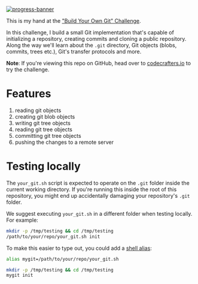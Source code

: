 [![progress-banner](https://backend.codecrafters.io/progress/git/6a4315fe-ef0c-4893-bfb0-a6d1f4de3902)](https://app.codecrafters.io/users/codecrafters-bot?r=2qF)

This is my hand at the
["Build Your Own Git" Challenge](https://codecrafters.io/challenges/git).

In this challenge, I build a small Git implementation that's capable of
initializing a repository, creating commits and cloning a public repository.
Along the way we'll learn about the `.git` directory, Git objects (blobs,
commits, trees etc.), Git's transfer protocols and more.

**Note**: If you're viewing this repo on GitHub, head over to
[codecrafters.io](https://codecrafters.io) to try the challenge.

# Features
1. reading git objects
2. creating git blob objects
3. writing git tree objects
4. reading git tree objects
5. committing git tree objects
6. pushing the changes to a remote server

# Testing locally

The `your_git.sh` script is expected to operate on the `.git` folder inside the
current working directory. If you're running this inside the root of this
repository, you might end up accidentally damaging your repository's `.git`
folder.

We suggest executing `your_git.sh` in a different folder when testing locally.
For example:

```sh
mkdir -p /tmp/testing && cd /tmp/testing
/path/to/your/repo/your_git.sh init
```

To make this easier to type out, you could add a
[shell alias](https://shapeshed.com/unix-alias/):

```sh
alias mygit=/path/to/your/repo/your_git.sh

mkdir -p /tmp/testing && cd /tmp/testing
mygit init
```
